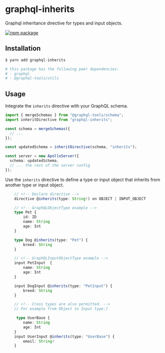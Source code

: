 # graphql-inherits

Graphql inheritance directive for types and input objects.

[![npm package](https://img.shields.io/badge/npm-package-3FB950.svg)](https://www.npmjs.com/package/graphql-inherits)

## Installation

```bash
$ yarn add graphql-inherits

# this package has the following peer dependencies:
# - graphql
# - @graphql-tools/utils
```

## Usage

Integrate the `inherits` directive with your GraphQL schema.

```ts
import { mergeSchemas } from "@graphql-tools/schema";
import inheritDirective from "graphql-inherits";

const schema = mergeSchemas({
  // ...
});

const updatedSchema = inheritDirective(schema, "inherits");

const server = new ApolloServer({
  schema: updatedSchema,
  // ... the rest of the server config
});
```

Use the `inherits` directive to define a type or input object that inherits from another type or input object.

```ts
    // <!-- Declare directive -->
    directive @inherits(type: String!) on OBJECT | INPUT_OBJECT

    // <!-- GraphQLObjectType example -->
    type Pet {
        id: ID
        name: String
        age: Int
    }

    type Dog @inherits(type: "Pet") {
        breed: String
    }

    // <!-- GraphQLInputObjectType example -->
    input PetInput  {
        name: String
        age: Int
    }

    input DogInput @inherits(type: "PetInput") {
        breed: String
    }

    // <!-- Cross types are also permitted. -->
    // For example from Object to Input type:]

     type UserBase {
        name: String
        age: Int
    }
    input UserInput @inherits(type: "UserBase") {
        email: String!
    }

```
